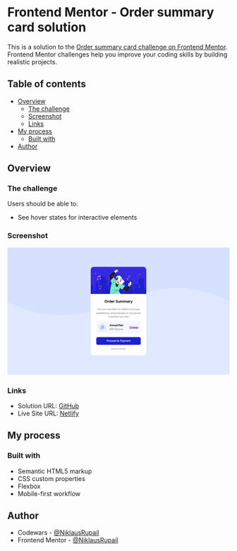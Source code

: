 # Frontend Mentor - Order summary card solution

This is a solution to the [Order summary card challenge on Frontend Mentor](https://www.frontendmentor.io/challenges/order-summary-component-QlPmajDUj). Frontend Mentor challenges help you improve your coding skills by building realistic projects. 

## Table of contents

- [Overview](#overview)
  - [The challenge](#the-challenge)
  - [Screenshot](#screenshot)
  - [Links](#links)
- [My process](#my-process)
  - [Built with](#built-with)
- [Author](#author)

## Overview

### The challenge

Users should be able to:

- See hover states for interactive elements

### Screenshot

![](./screenshot.jpg)

### Links

- Solution URL: [GitHub](./)
- Live Site URL: [Netlify](https://silly-torrone-3af7fb.netlify.app/)

## My process

### Built with

- Semantic HTML5 markup
- CSS custom properties
- Flexbox
- Mobile-first workflow

## Author

- Codewars - [@NiklausRupail](https://www.codewars.com/NiklausRupail)
- Frontend Mentor - [@NiklausRupail](https://www.frontendmentor.io/profile/NiklausRupail)

